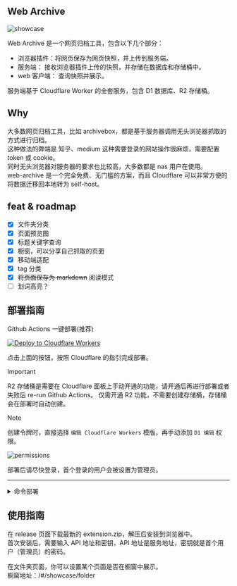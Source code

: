 ## Web Archive

![showcase](https://raw.githubusercontent.com/ray-d-song/web-archive/main/docs/imgs/homepage.png)

Web Archive 是一个网页归档工具，包含以下几个部分：

- 浏览器插件：将网页保存为网页快照，并上传到服务端。
- 服务端：   接收浏览器插件上传的快照，并存储在数据库和存储桶中。
- web 客户端： 查询快照并展示。

服务端基于 Cloudflare Worker 的全套服务，包含 D1 数据库、R2 存储桶。

## Why
大多数网页归档工具，比如 archivebox，都是基于服务器调用无头浏览器抓取的方式进行归档。  
这种做法的弊端是 知乎、medium 这种需要登录的网站操作很麻烦，需要配置 token 或 cookie。  
同时无头浏览器对服务器的要求也比较高，大多数都是 nas 用户在使用。  
web-archive 是一个完全免费、无门槛的方案，而且 Cloudflare 可以非常方便的将数据迁移回本地转为 self-host。  

## feat & roadmap
- [x] 文件夹分类
- [x] 页面预览图
- [x] 标题关键字查询
- [x] 橱窗，可以分享自己抓取的页面
- [x] 移动端适配
- [x] tag 分类
- [x] ~~将页面保存为 markdown~~ 阅读模式
- [ ] 划词高亮？

## 部署指南
Github Actions 一键部署(推荐)  

[![Deploy to Cloudflare Workers](https://deploy.workers.cloudflare.com/button)](https://deploy.workers.cloudflare.com/?url=https://github.com/ray-d-song/web-archive)  

点击上面的按钮，按照 Cloudflare 的指引完成部署。  

> [!IMPORTANT]  
> R2 存储桶是需要在 Cloudflare 面板上手动开通的功能，请开通后再进行部署或者失败后 re-run Github Actions。
> 仅需开通 R2 功能，不需要创建存储桶，存储桶会在部署时自动创建。

> [!NOTE]  
> 创建令牌时，直接选择 `编辑 Cloudflare Workers` 模版，再手动添加 `D1 编辑` 权限。

![permissions](https://raw.githubusercontent.com/ray-d-song/web-archive/main/docs/imgs/perm_zh.png)

部署后请尽快登录，首个登录的用户会被设置为管理员。

---

<details>
<summary>命令部署</summary>

要求本地安装了 node 环境。  
命令部署时更新比较麻烦, 推荐实用 Github actions 部署。  
### 0. 下载代码
在 release 页面下载最新的 service.zip，解压后在根目录执行后续操作。

### 1. 登录
```bash
npx wrangler login
```

### 2. 创建 r2 存储桶
```bash
npx wrangler r2 bucket create web-archive
```
成功输出：
```bash
 ⛅️ wrangler 3.78.10 (update available 3.80.4)
--------------------------------------------------------

Creating bucket web-archive with default storage class set to Standard.
Created bucket web-archive with default storage class set to Standard.
```

### 3. 创建 d1 数据库
```bash
# 创建数据库
npx wrangler d1 create web-archive
```

执行输出：

```bash
 ⛅️ wrangler 3.78.10 (update available 3.80.4)
--------------------------------------------------------

✅ Successfully created DB 'web-archive' in region UNKNOWN
Created your new D1 database.

[[d1_databases]]
binding = "DB" # i.e. available in your Worker on env.DB
database_name = "web-archive"
database_id = "xxxx-xxxx-xxxx-xxxx-xxxx"
```
拷贝最后一行，替换 `wrangler.toml` 文件中 `database_id` 的值。  

然后执行初始化 sql:
```bash
npx wrangler d1 migrations apply web-archive --remote
```

成功输出：
```bash
🌀 Executing on remote database web-archive (7fd5a5ce-79e7-4519-a5fb-2f9a3af71064):
🌀 To execute on your local development database, remove the --remote flag from your wrangler command.
Note: if the execution fails to complete, your DB will return to its original state and you can safely retry.
├ 🌀 Uploading 7fd5a5ce-79e7-4519-a5fb-2f9a3af71064.0a40ff4fc67b5bdf.sql
│ 🌀 Uploading complete.
│
🌀 Starting import...
🌀 Processed 9 queries.
🚣 Executed 9 queries in 0.00 seconds (13 rows read, 13 rows written)
   Database is currently at bookmark 00000001-00000005-00004e2b-c977a6f2726e175274a1c75055c23607.
┌────────────────────────┬───────────┬──────────────┬────────────────────┐
│ Total queries executed │ Rows read │ Rows written │ Database size (MB) │
├────────────────────────┼───────────┼──────────────┼────────────────────┤
│ 9                      │ 13        │ 13           │ 0.04               │
└────────────────────────┴───────────┴──────────────┴────────────────────┘
```

### 4. 部署服务
```bash
# 部署服务
npx wrangler pages deploy
```

成功输出：
```bash
The project you specified does not exist: "web-archive". Would you like to create it?
❯ Create a new project
✔ Enter the production branch name: … dev
✨ Successfully created the 'web-archive' project.
▲ [WARNING] Warning: Your working directory is a git repo and has uncommitted changes

  To silence this warning, pass in --commit-dirty=true

🌎  Uploading... (3/3)

✨ Success! Uploaded 3 files (3.29 sec)

✨ Compiled Worker successfully
✨ Uploading Worker bundle
✨ Uploading _routes.json
🌎 Deploying...
✨ Deployment complete! Take a peek over at https://web-archive-xxxx.pages.dev
```
</details>

## 使用指南

在 release 页面下载最新的 extension.zip，解压后安装到浏览器中。  
首次安装后，需要输入 API 地址和密钥，API 地址是服务地址，密钥就是首个用户（管理员）的密码。  

在文件夹页面，你可以设置某个页面是否在橱窗中展示。  
橱窗地址：/#/showcase/folder